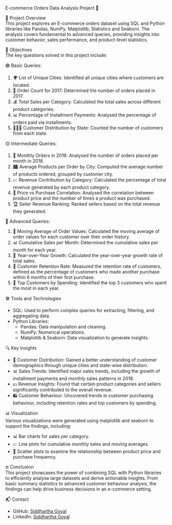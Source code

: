 E-commerce Orders Data Analysis Project 🚀

📄 Project Overview  
This project explores an E-commerce orders dataset using SQL and Python libraries like Pandas, NumPy, Matplotlib, Statistics and Seaborn. The analysis covers fundamental to advanced queries, providing insights into customer behavior, sales performance, and product-level statistics.

🎯 Objectives  
The key questions solved in this project include:

🟢 Basic Queries:
1. 🌍 List of Unique Cities: Identified all unique cities where customers are located.
2. 🛒 Order Count for 2017: Determined the number of orders placed in 2017.
3. 💰 Total Sales per Category: Calculated the total sales across different product categories.
4. 📊 Percentage of Installment Payments: Analysed the percentage of orders paid via installments.
5. 🧑‍🤝‍🧑 Customer Distribution by State: Counted the number of customers from each state.

🟡 Intermediate Queries:
1. 📆 Monthly Orders in 2018: Analysed the number of orders placed per month in 2018.
2. 🏙️ Average Products per Order by City: Computed the average number of products ordered, grouped by customer city.
3. 📈 Revenue Contribution by Category: Calculated the percentage of total revenue generated by each product category.
4. 💸 Price vs Purchase Correlation: Analysed the correlation between product price and the number of times a product was purchased.
5. 🏆 Seller Revenue Ranking: Ranked sellers based on the total revenue they generated.

🔴 Advanced Queries:
1. 🔄 Moving Average of Order Values: Calculated the moving average of order values for each customer over their order history.
2. 📊 Cumulative Sales per Month: Determined the cumulative sales per month for each year.
3. 🚀 Year-over-Year Growth: Calculated the year-over-year growth rate of total sales.
4. 🔁 Customer Retention Rate: Measured the retention rate of customers, defined as the percentage of customers who made another purchase within 6 months of their first purchase.
5. 👑 Top Customers by Spending: Identified the top 3 customers who spent the most in each year.

🛠️ Tools and Technologies  
- SQL: Used to perform complex queries for extracting, filtering, and aggregating data.
- Python Libraries:
  - Pandas: Data manipulation and cleaning.
  - NumPy: Numerical operations.
  - Matplotlib & Seaborn: Data visualization to generate insights.

🔍 Key Insights  
- 📍 Customer Distribution: Gained a better understanding of customer demographics through unique cities and state-wise distribution.
- 📊 Sales Trends: Identified major sales trends, including the growth of installment payments and monthly sales patterns in 2018.
- 💵 Revenue Insights: Found that certain product categories and sellers significantly contributed to the overall revenue.
- 🛍️ Customer Behaviour: Uncovered trends in customer purchasing behaviour, including retention rates and top customers by spending.

📊 Visualization  
Various visualizations were generated using matplotlib and seaborn to support the findings, including:
- 📊 Bar charts for sales per category.
- 📈 Line plots for cumulative monthly sales and moving averages.
- 🔎 Scatter plots to examine the relationship between product price and purchase frequency.

🔚 Conclusion  
This project showcases the power of combining SQL with Python libraries to efficiently analyse large datasets and derive actionable insights. From basic summary statistics to advanced customer behaviour analysis, the findings can help drive business decisions in an e-commerce setting.

📬 Contact  
- GitHub: [Siddhartha Goyal]( https://github.com/goyalsiddhartha1997)
- LinkedIn: [Siddhartha Goyal](https://www.linkedin.com/in/goyalsiddhartha1997/)
